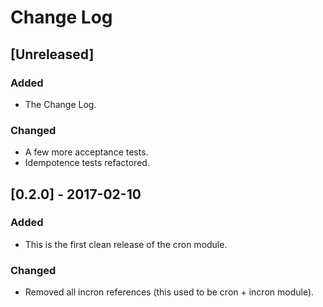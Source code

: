 # Change Log

## [Unreleased]
### Added
- The Change Log.

### Changed
- A few more acceptance tests.
- Idempotence tests refactored.

## [0.2.0] - 2017-02-10
### Added
- This is the first clean release of the cron module.

### Changed
- Removed all incron references (this used to be cron + incron module).
